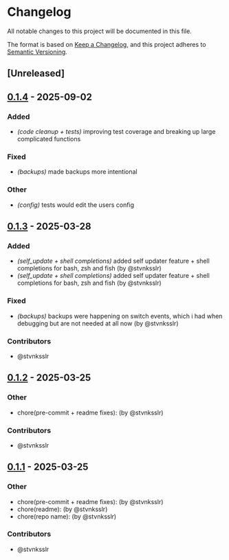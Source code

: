 # Changelog

All notable changes to this project will be documented in this file.

The format is based on [Keep a Changelog](https://keepachangelog.com/en/1.0.0/),
and this project adheres to [Semantic Versioning](https://semver.org/spec/v2.0.0.html).

## [Unreleased]
## [0.1.4](https://github.com/stvnksslr/khelp/compare/v0.1.3...v0.1.4) - 2025-09-02

### Added
- *(code cleanup + tests)* improving test coverage and breaking up large complicated functions

### Fixed
- *(backups)* made backups more intentional

### Other
- *(config)* tests would edit the users config
## [0.1.3](https://github.com/stvnksslr/khelp/compare/v0.1.2...v0.1.3) - 2025-03-28

### Added
- *(self_update + shell completions)* added self updater feature + shell completions for bash, zsh and fish (by @stvnksslr)
- *(self_update + shell completions)* added self updater feature + shell completions for bash, zsh and fish (by @stvnksslr)

### Fixed
- *(backups)* backups were happening on switch events, which i had when debugging but are not needed at all now (by @stvnksslr)

### Contributors

* @stvnksslr
## [0.1.2](https://github.com/stvnksslr/khelp/compare/v0.1.1...v0.1.2) - 2025-03-25

### Other
- chore(pre-commit + readme fixes): (by @stvnksslr)

### Contributors

* @stvnksslr
## [0.1.1](https://github.com/stvnksslr/khelp/compare/v0.1.0...v0.1.1) - 2025-03-25

### Other
- chore(pre-commit + readme fixes): (by @stvnksslr)
- chore(readme): (by @stvnksslr)
- chore(repo name): (by @stvnksslr)

### Contributors

* @stvnksslr
